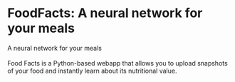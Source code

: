 # FoodFacts: A neural network for your meals
A neural network for your meals
<br><br>
Food Facts is a Python-based webapp that allows you to upload snapshots of your food and instantly learn about its nutritional value.
